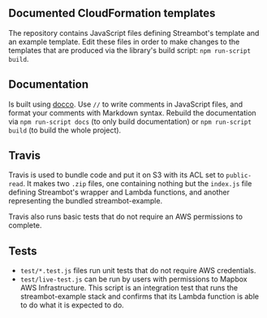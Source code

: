 ## Documented CloudFormation templates

The repository contains JavaScript files defining Streambot's template and an example template. Edit these files in order to make changes to the templates that are produced via the library's build script: `npm run-script build`.

## Documentation

Is built using [docco](http://jashkenas.github.io/docco/). Use `//` to write comments in JavaScript files, and format your comments with Markdown syntax. Rebuild the documentation via `npm run-script docs` (to only build documentation) or `npm run-script build` (to build the whole project).

## Travis

Travis is used to bundle code and put it on S3 with its ACL set to `public-read`. It makes two `.zip` files, one containing nothing but the `index.js` file defining Streambot's wrapper and Lambda functions, and another representing the bundled streambot-example.

Travis also runs basic tests that do not require an AWS permissions to complete.

## Tests

- `test/*.test.js` files run unit tests that do not require AWS credentials.
- `test/live-test.js` can be run by users with permissions to Mapbox AWS Infrastructure. This script is an integration test that runs the streambot-example stack and confirms that its Lambda function is able to do what it is expected to do.

